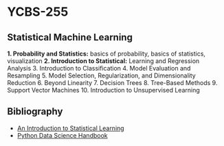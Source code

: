 # YCBS-255
## Statistical Machine Learning

**1. Probability and Statistics:** basics of probability, basics of statistics, visualization
**2. Introduction to Statistical:** Learning and Regression Analysis
3. Introduction to Classification
4. Model Evaluation and Resampling
5. Model Selection, Regularization, and Dimensionality Reduction
6. Beyond Linearity
7. Decision Trees
8. Tree-Based Methods
9. Support Vector Machines
10. Introduction to Unsupervised Learning

## Bibliography
* [An Introduction to Statistical Learning](https://hastie.su.domains/ISLR2/ISLRv2_website.pdf)
* [Python Data Science Handbook](https://jakevdp.github.io/PythonDataScienceHandbook/)
